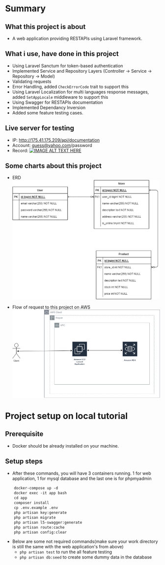 # Summary 
## What this project is about
- A web application providing RESTAPIs using Laravel framework.
## What i use, have done in this project
- Using Laravel Sanctum for token-based authentication  
- Implemented Service and Repository Layers (Controller -> Service -> Repository -> Model)  
- Validating requests  
- Error Handling, added ``CheckErrorCode`` trait to support this  
- Using Laravel Localization for multi languages response messages, added ``SetAppLocale`` middleware to support this  
- Using Swagger for RESTAPIs documentation   
- Implemented Dependancy Inversion  
- Added some feature testing cases. 
## Live server for testing  

- IP: http://175.41.175.209/api/documentation  
- Account: guess@yahoo.com/password  
- Record:  [![IMAGE ALT TEXT HERE](https://img.youtube.com/vi/oIWxIG5UTJs/0.jpg)](https://www.youtube.com/watch?v=oIWxIG5UTJs)

## Some charts about this project
- ERD  
![alt text](./etc/erd-light.drawio.png)  

- Flow of request to this project on AWS  
![alt text](./etc/aws.drawio.png)  

# Project setup on local tutorial  
## Prerequisite  
- Docker should be already installed on your machine.  

## Setup steps
- After these commands, you will have 3 containers running. 1 for web application, 1 for mysql database and the last one is for phpmyadmin
``` 
    docker-compose up -d
    docker exec -it app bash
    cd app
    composer install
    cp .env.example .env
    php artisan key:generate
    php artisan migrate
    php artisan l5-swagger:generate
    php artisan route:cache
    php artisan config:clear
```  
- Below are some not required commands(make sure your work directory is still the same with the web application's from above) 
    - ``php artisan test`` to run the all feature testing  
    - ``php artisan db:seed`` to create some dummy data in the database  

